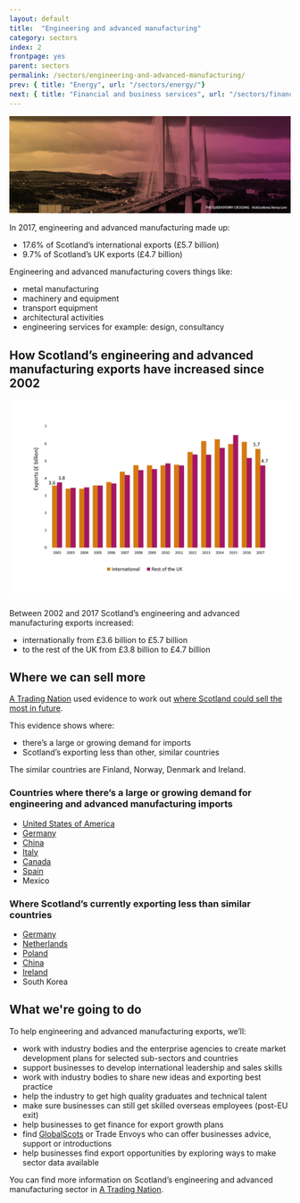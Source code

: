 ```yaml
---
layout: default
title:  "Engineering and advanced manufacturing"
category: sectors
index: 2
frontpage: yes
parent: sectors
permalink: /sectors/engineering-and-advanced-manufacturing/
prev: { title: "Energy", url: "/sectors/energy/"}
next: { title: "Financial and business services", url: "/sectors/financial-and-business-services/"}
---
```


![An image of Queensferry Crossing depicting the engineering sector](/assets/images/sector_photography/engineering-and-advanced-manufacturing.jpg)

In 2017, engineering and advanced manufacturing made up:

* 17.6% of Scotland’s international exports (£5.7 billion)
* 9.7% of Scotland’s UK exports (£4.7 billion)

Engineering and advanced manufacturing covers things like:

* metal manufacturing
* machinery and equipment
* transport equipment
* architectural activities
* engineering services for example: design, consultancy


## How Scotland’s engineering and advanced manufacturing exports have increased since 2002
![Graph showing Scotland’s engineering and advanced manufacturing exports. It shows that both international exports and exports the rest of the UK increased between 2002 and 2017.](/assets/images/charts_and_graphs/sector/engineering-and-advanced-manufacturing-figure-1.jpg)

Between 2002 and 2017 Scotland’s engineering and advanced manufacturing exports increased:

* internationally from £3.6 billion to £5.7 billion
* to the rest of the UK from £3.8 billion to £4.7 billion


## Where we can sell more
[A Trading Nation](https://www.gov.scot/publications/scotland-a-trading-nation/) used evidence to work out [where Scotland could sell the most in future](/where-we-could-sell-more/).

This evidence shows where:

* there’s a large or growing demand for imports
* Scotland’s exporting less than other, similar countries

<div class="ds_inset-text">
<div class="ds_inset-text__text">
The similar countries are Finland, Norway, Denmark and Ireland.
</div>
</div>


### Countries where there’s a large or growing demand for engineering and advanced manufacturing imports
* [United States of America](/country-profiles/usa/)
* [Germany](/country-profiles/germany/)
* [China](/country-profiles/china/)
* [Italy](/country-profiles/italy/)
* [Canada](/country-profiles/canada/)
* [Spain](/country-profiles/spain/)
* Mexico

### Where Scotland’s currently exporting less than similar countries
* [Germany](/country-profiles/germany/)
* [Netherlands](/country-profiles/netherlands/)
* [Poland](/country-profiles/poland/)
* [China](/country-profiles/china/)
* [Ireland](/country-profiles/ireland/)
* South Korea


## What we're going to do
To help engineering and advanced manufacturing exports, we’ll:

* work with industry bodies and the enterprise agencies to create market development plans for selected sub-sectors and countries
* support businesses to develop international leadership and sales skills
* work with industry bodies to share new ideas and exporting best practice
* help the industry to get high quality graduates and technical talent
* make sure businesses can still get skilled overseas employees (post-EU exit)
* help businesses to get finance for export growth plans
* find [GlobalScots](https://www.globalscot.com/) or Trade Envoys who can offer businesses advice, support or introductions
* help businesses find export opportunities by exploring ways to make sector data available

You can find more information on Scotland’s engineering and advanced manufacturing sector in [A Trading Nation](https://www.gov.scot/publications/scotland-a-trading-nation/).
